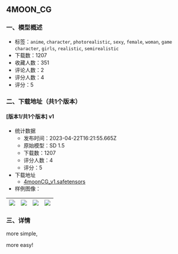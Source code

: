 ## 4MOON_CG
### 一、模型概述

- 标签：`anime`, `character`, `photorealistic`, `sexy`, `female`, `woman`, `game character`, `girls`, `realistic`, `semirealistic`
- 下载数：1207
- 收藏人数：351
- 评论人数：2
- 评分人数：4
- 评分：5

### 二、下载地址（共1个版本）

#### [版本1/共1个版本] v1

- 统计数据
  - 发布时间：2023-04-22T16:21:55.665Z
  - 原始模型：SD 1.5
  - 下载数：1207
  - 评分人数：4
  - 评分：5
- 下载地址
  - [4moonCG_v1.safetensors](https://civitai.com/api/download/models/52522)
- 样例图像：

| <img src="https://image.civitai.com/xG1nkqKTMzGDvpLrqFT7WA/606cac39-50ad-45ea-1fbc-2f68e61b4e00/width=450/566491.jpeg" /> | <img src="https://image.civitai.com/xG1nkqKTMzGDvpLrqFT7WA/c7b8aaa1-4cf2-4002-8181-5ae646e5a800/width=450/566484.jpeg" /> | <img src="https://image.civitai.com/xG1nkqKTMzGDvpLrqFT7WA/e4e76c8c-781f-4152-6da2-b16c021d3400/width=450/566485.jpeg" /> | <img src="https://image.civitai.com/xG1nkqKTMzGDvpLrqFT7WA/d6e10018-4ef7-4597-564a-c281e83a1300/width=450/566486.jpeg" /> |
| ---- | ---- | ---- | ---- |


### 三、详情
<p>more simple,</p><p>more easy!</p>
